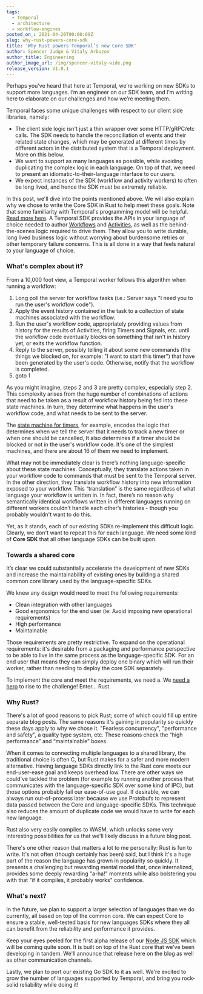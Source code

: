 ```yaml
---
tags:
  - Temporal
  - architecture
  - workflow-engines
posted_on_: 2021-04-20T00:00:09Z
slug: why-rust-powers-core-sdk
title: 'Why Rust powers Temporal’s new Core SDK'
author: Spencer Judge & Vitaly Arbuzov
author_title: Engineering
author_image_url: /img/spencer-vitaly-wide.png
release_version: V1.8.1
---
```


<!--truncate-->


Perhaps you’ve heard that here at Temporal, we’re working on new SDKs to support more languages. I’m an engineer on our SDK team, and I’m writing here to elaborate on our challenges and how we’re meeting them.

Temporal faces some unique challenges with respect to our client side libraries, namely:

* The client side logic isn't just a thin wrapper over some HTTP/gRPC/etc calls. The SDK needs to handle the reconciliation of events and their related state changes, which may be generated at different times by different actors in the distributed system that is a Temporal deployment. More on this below.
* We want to support as many languages as possible, while avoiding duplicating the complex logic in each language. On top of that, we need to present an idiomatic-to-their-language interface to our users.
* We expect instances of the SDK (workflow and activity workers) to often be long lived, and hence the SDK must be extremely reliable.

In this post, we'll dive into the points mentioned above. We will also explain why we chose to write the Core SDK in Rust to help meet these goals. Note that some familiarity with Temporal's programming model will be helpful. [Read more here](https://docs.temporal.io/docs/concept-overview). A Temporal SDK provides the APIs in your language of choice needed to author [Workflows](https://docs.temporal.io/docs/concept-workflows) and [Activities](https://docs.temporal.io/docs/concept-activities), as well as the behind-the-scenes logic required to drive them. They allow you to write durable, long lived business logic without worrying about burdensome retries or other temporary failure concerns. This is all done in a way that feels natural to your language of choice.

### What's complex about it?
From a 10,000 foot view, a Temporal worker follows this algorithm when running a workflow:

1. Long poll the server for workflow tasks (i.e.: Server says "I need you to run the user's workflow code").
2. Apply the event history contained in the task to a collection of state machines associated with the workflow.
3. Run the user's workflow code, appropriately providing values from history for the results of Activities, firing Timers and Signals, etc. until the workflow code eventually blocks on something that isn't in history yet, or exits the workflow function.
4. Reply to the server, possibly telling it about some new commands (the things we blocked on, for example: "I want to start this timer") that have been generated by the user's code. Otherwise, notify that the workflow is completed.
5. goto 1

As you might imagine, steps 2 and 3 are pretty complex, especially step 2. This complexity arises from the huge number of combinations of actions that need to be taken as a result of workflow history being fed into these state machines. In turn, they determine what happens in the user's workflow code, and what needs to be sent to the server.

The [state machine for timers](https://github.com/temporalio/sdk-core/blob/master/src/machines/timer_state_machine.rs), for example, encodes the logic that determines when we tell the server that it needs to track a new timer or when one should be cancelled, It also determines if a timer should be blocked or not in the user's workflow code. It's one of the simplest machines, and there are about 16 of them we need to implement.

What may not be immediately clear is there’s nothing language-specific about these state machines. Conceptually, they translate actions taken in your workflow code to commands that must be sent to the Temporal server. In the other direction, they translate workflow history into new information exposed to your workflow. This “translation” is the same regardless of what language your workflow is written in. In fact, there’s no reason why semantically identical workflows written in different languages running on different workers couldn’t handle each other’s histories - though you probably wouldn't want to do this.

Yet, as it stands, each of our existing SDKs re-implement this difficult logic. Clearly, we don't want to repeat this for each language. We need some kind of **Core SDK** that all other language SDKs can be built upon.

### Towards a shared core
It’s clear we could substantially accelerate the development of new SDKs and increase the maintainability of existing ones by building a shared common core library used by the language-specific SDKs.

We knew any design would need to meet the following requirements:

* Clean integration with other languages
* Good ergonomics for the end user (ie: Avoid imposing new operational requirements)
* High performance
* Maintainable

Those requirements are pretty restrictive. To expand on the operational requirements: it's desirable from a packaging and performance perspective to be able to live in the same process as the language-specific SDK. For an end user that means they can simply deploy one binary which will run their worker, rather than needing to deploy the core SDK separately.

To implement the core and meet the requirements, we need a. We [need a hero](https://youtu.be/bWcASV2sey0?t=56) to rise to the challenge! Enter... Rust.

### Why Rust?
There's a lot of good reasons to pick Rust; some of which could fill up entire separate blog posts. The same reasons it's gaining in popularity so quickly these days apply to why we chose it. "Fearless concurrency", "performance and safety", a quality type system, etc. These reasons check the “high performance” and “maintainable” boxes.

When it comes to connecting multiple languages to a shared library, the traditional choice is often C, but Rust makes for a safer and more modern alternative. Having language SDKs directly link to the Rust core meets our end-user-ease goal and keeps overhead low.
There are other ways we could've tackled the problem (for example by running another process that communicates with the language-specific SDK over some kind of IPC), but those options probably fail our ease-of-use goal. If desirable, we can always run out-of-process later because we use Protobufs to represent data passed between the Core and language-specific SDKs. This technique also reduces the amount of duplicate code we would have to write for each new language.

Rust also very easily compiles to WASM, which unlocks some very interesting possibilities for us that we'll likely discuss in a future blog post.

There's one other reason that matters a lot to me personally: Rust is fun to write. It's not often (though certainly has been) said, but I think it's a huge part of the reason the language has grown in popularity so quickly. It presents a challenging but rewarding mental model that, once internalized, provides some deeply rewarding "a-ha!" moments while also bolstering you with that "if it compiles, it probably works" confidence.

### What's next?

In the future, we plan to support a larger selection of languages than we do currently, all based on top of the common core. We can expect Core to ensure a stable, well-tested basis for new languages SDKs where they all can benefit from the reliability and performance it provides.

Keep your eyes peeled for the first alpha release of our [Node JS SDK](https://github.com/temporalio/sdk-node/) which will be coming quite soon. It is built on top of the Rust core that we've been developing in tandem. We'll announce that release here on the blog as well as other communication channels.

Lastly, we plan to port our existing Go SDK to it as well. We're excited to grow the number of languages supported by Temporal, and bring you rock-solid reliability while doing it!
